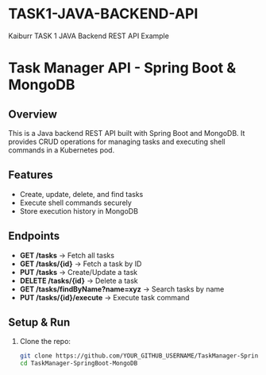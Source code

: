# TASK1-JAVA-BACKEND-API
Kaiburr TASK 1 JAVA Backend REST API Example 


# Task Manager API - Spring Boot & MongoDB  

## Overview  
This is a Java backend REST API built with Spring Boot and MongoDB. It provides CRUD operations for managing tasks and executing shell commands in a Kubernetes pod.  

## Features  
- Create, update, delete, and find tasks  
- Execute shell commands securely  
- Store execution history in MongoDB  

## Endpoints  
- **GET /tasks** → Fetch all tasks  
- **GET /tasks/{id}** → Fetch a task by ID  
- **PUT /tasks** → Create/Update a task  
- **DELETE /tasks/{id}** → Delete a task  
- **GET /tasks/findByName?name=xyz** → Search tasks by name  
- **PUT /tasks/{id}/execute** → Execute task command  

## Setup & Run  
1. Clone the repo:  
   ```sh
   git clone https://github.com/YOUR_GITHUB_USERNAME/TaskManager-SpringBoot-MongoDB.git
   cd TaskManager-SpringBoot-MongoDB
